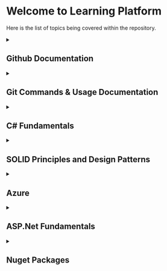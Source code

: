 # Welcome to Learning Platform

Here is the list of topics being covered within the repository.
<details>
<summary>

## Github Documentation
</summary>
<p>

- [Github Documentation Syntax](docs/Github/Github_Documentation_Syntax.md)
</p>
</details>

<details>
<summary>

## Git Commands & Usage Documentation
</summary>
<p>

**Git Status**
Show the working tree status

```bash
git status
On branch Main
Your branch is up to date with 'origin/Main'.

Changes not staged for commit:
  (use "git add <file>..." to update what will be committed)
  (use "git restore <file>..." to discard changes in working directory)
        modified:   README.md

no changes added to commit (use "git add" and/or "git commit -a")
```

**Git Checkout**
Switch branches or restore working tree files

Updates files in the working tree to match the version in the index or the specified tree. If no pathspec was given, git checkout will also update HEAD to set the specified branch as the current branch.

git checkout \<branch>

```bash
git checkout main

Switched to branch 'main'
M       README.md
Your branch is up to date with 'origin/main'.
```

**Git Branch**
git-branch - List, create, or delete branches

git branch \<new branch name>
git branch --list

- Get list of branches
```bash
git branch --list
  Main---Learning---1412_01
* main
```

**Git Log**
Lists the log of the current branch

```bash
git log
git log --all --oneline
```

**Git Stash**
Stash the changes in a dirty working directory away. Use git stash when you want to record the current state of the working directory and the index, but want to go back to a clean working directory. The command saves your local modifications away and reverts the working directory to match the HEAD commit.

The modifications stashed away by this command can be listed with git stash list, inspected with git stash show, and restored (potentially on top of a different commit) with git stash apply. Calling git stash without any arguments is equivalent to git stash push. A stash is by default listed as "WIP on branchname …​", but you can give a more descriptive message on the command line when you create one.

```bash
git stash list //show the stash list
```

**Git Branch**
List, create, or delete branches

If --list is given, or if there are no non-option arguments, existing branches are listed; the current branch will be highlighted in green and marked with an asterisk. Any branches checked out in linked worktrees will be highlighted in cyan and marked with a plus sign. Option -r causes the remote-tracking branches to be listed, and option -a shows both local and remote branches.

If a <pattern> is given, it is used as a shell wildcard to restrict the output to matching branches. If multiple patterns are given, a branch is shown if it matches any of the patterns.

Note that when providing a <pattern>, you must use --list; otherwise the command may be interpreted as branch creation.

```bash
git branch --list //List the branches in Git local

git branch <New Branch Name> //Creates a branch from the branch you are currently working on
```
</p>
</details>

<details>
<summary>

## C# Fundamentals
</summary>
<p>
Table of Contents:

- [C# Coding Conventions](docs/CSharpFundamentals/CSharp_Coding_Conventions.md)
- **Core C# Programming Constucts**
    - [Core C# Programming Constructs - Part 01](docs/CSharpFundamentals/CSharp_Programming_Constructs_Part01.md)
        - The anatomy of a simple C# program
        - System Data Types and corresponding C# Keywords
        - How to find default and Min/Max Values of C# Types
        - The Data Type Class Hierarchy
        - Parsing Values and Using TryParse from String Data
        - Working with String Data
        - String Interpolation and Escape Characters, Verbatim Strings
        - The Checked and Unchecked Keyword
        - C# Iteration Constructs
        -. The if/else and switch statement
    - [Core C# Programming Constructs - Part 02](docs/CSharpFundamentals/CSharp_Programming_Constructs_Part02.md)
        - Understanding C# Arrays
        - C# Array Initialization
        - Defining an Array of Objects
        - Multidimensional Arrays
        - Jagged Arrays
        - The System.Array Base Class
        - Methods
        - Expression-Bodied Members
        - Static Local Functions
        - Method Parameter Modifiers
        - Understanding the enum Type
        - Understanding the Structure (Struct) type (aka Value Type)
        - Understanding the Value Types and Reference Types
        - Understanding C# Nullable Types
        - Tuples (Not documented yet!)
- **Object Oriented Programming with C#**
    - [Object Oriented Programming with C# - Part 01](docs/CSharpFundamentals/CSharp_Object_Oriented_Programming_Part01.md)
        - Defining the Pillars of Object-Oriented Programming
        - First Pillar of OOP - Understanding Encapsulation
        - Second Pillar of OOP - Understanding Inheritance
        - Third Pillar of OOP - Understanding Polymorphism
        - Fourth Pillar of OOP - Abstraction
        - Understanding Base Class/Derived Class Casting Rules
        - The C# as Keyword
        - The C# is Keyword
        - Cast Expression
        - Pattern Matching - Reading
        - The Super Parent Class: System.Object
    - [Object Oriented Programming with C# - Part 02](docs/CSharpFundamentals/CSharp_Object_Oriented_Programming_Part02.md)
        - Exception Handling
        - Working with Interfaces
        - Interfaces vs. Abstract Base Classes
        - Understanding Object Lifetime
    - [Object Oriented Programming with C# - Part 03](docs/CSharpFundamentals/CSharp_Object_Oriented_Programming_Part03.md) 

        **Collections**
        - System.Collections Classes
        - System.Collections.Generic Classes
        - Key Interfaces supported by Classes of System.Collections.Generic
        - Working with List\<T>
        - Search and sort lists
        - Implementing a Collection of Key/Value Pairs (Dictionary)
        - Using LINQ to Access Collection
        - Working with the Stack<T> Class
        - Working with the Queue\<T> Class
    - [Object Oriented Programming with C# - Part 04](docs/CSharpFundamentals//CSharp_Object_Oriented_Programming_Part04.md)

        **Generics**
        - Creating Custom Generic Methods
        - Constraints on type Parameters
        - Enum Constraint
        - Creating Custom Generic Structures and Classes
        - Generics overview
        - Pattern Matching with Generics (7.1)
    - [Object Oriented Programming with C# - Part 5](docs/CSharpFundamentals//CSharp_Object_Oriented_Programming_Part05.md)

        **Advanced C# Languages Features**
        - Understanding Indexer Methods
        - Understanding Operator Overloading
        - Understanding Custom Type Conversions
        - Understanding Extension Methods
        - Understanding Anonymous Types
    - [Object Oriented Programming with C# - Part 6](docs/CSharpFundamentals/CSharp_Object_Oriented_Programming_Part06.md)

        **LINQ to Objects**
        - What is LINQ (Language Integrated Query)?
        - Introduction to LINQ Queries
        - Basic LINQ Query Operations
        - Standard Query Operators
            - Sorting Data
            - Set Operations
            - Filtering Data
            - Quantifier Operations
            - Projection Operations
            - Partioning Data
            - Join Operations
            - Grouping Data
            - Generation Operations
            - Element Operations
            - Converting Data Types
            - Concatenation Operations
            - Aggregation Operations

</p>
</details>

<details>
<summary>

## SOLID Principles and Design Patterns
</summary>
<p>
Table of contents:

- [SOLID Principles](docs/SolidnPatterns/SolidPrinciples.md)
    - (**S**)ingle Responsibility Principle
    - (**O**)pen-Closed Principle
    - (**L**)iskov Substitution Principle
    - (**I**)nterface Segregation Principle
    - (**D**)ependency Inversion Principle
- **Design Patterns**
  - [Builder](docs/SolidnPatterns/BuilderPattern.md)
  - [Factory](docs/SolidnPatterns/FactoryPattern.md)
  - [Singleton](docs/SolidnPatterns/SingletonPattern.md)
  - [Proxy](docs/SolidnPatterns/ProxyPattern.md)
  - [Command](docs/SolidnPatterns/CommandPattern.md)
  - [Publisher/Subscriber](docs/SolidnPatterns/PublisherSubscriberPattern.md)
  - [Dependency Injection](docs/SolidnPatterns/DependencyInjectionPattern.md)
  - [Specification](docs/SolidnPatterns/SpecificationPattern.md)

</p>
</details>

<details>
<summary>

## Azure
</summary>
<p>

</p>
</details>

<details>
<summary>

## ASP.Net Fundamentals
</summary>
<p>

- [Testing ASP.Net Core Application](docs/ASPNetCore/ASPNetCore_Testing.md)
- [Dependency Injection over Extension](docs/ASPNetCore/DependencyInjection_over_Extensions.md)
- [Configuration and IOptions, IOptionsSnapshot, IOptionsMonitor](docs/ASPNetCore/IOptionsnConfiguration.md)
</p>
</details>

<details>
<summary>

## Nuget Packages
</summary>
<p>

- **AutoFac**
- **SeriLog**
- **FluentValidation**
- **AutMapper**
</p>
</details>